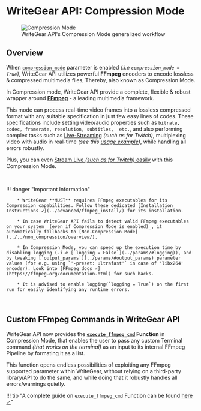 <!--
===============================================
vidgear library source-code is deployed under the Apache 2.0 License:

Copyright (c) 2019-2020 Abhishek Thakur(@abhiTronix) <abhi.una12@gmail.com>

Licensed under the Apache License, Version 2.0 (the "License");
you may not use this file except in compliance with the License.
You may obtain a copy of the License at

   http://www.apache.org/licenses/LICENSE-2.0

Unless required by applicable law or agreed to in writing, software
distributed under the License is distributed on an "AS IS" BASIS,
WITHOUT WARRANTIES OR CONDITIONS OF ANY KIND, either express or implied.
See the License for the specific language governing permissions and
limitations under the License.
===============================================
-->

# WriteGear API: Compression Mode

<figure>
  <img src="../../../../assets/images/writegear_cm.png" loading="lazy" alt="Compression Mode" />
  <figcaption>WriteGear API's Compression Mode generalized workflow</figcaption>
</figure>

## Overview

When [`compression_mode`](../params/#compression_mode) parameter is enabled _(.i.e `compression_mode = True`)_, WriteGear API utilizes powerful **FFmpeg** encoders to encode lossless & compressed multimedia files, Thereby, also known as Compression Mode.

In Compression mode, WriteGear API provide a complete, flexible & robust wrapper around [**FFmpeg**](https://ffmpeg.org/) - a leading multimedia framework. 

This mode can process real-time video frames into a lossless compressed format with any suitable specification in just few easy lines of codes. These specifications include setting video/audio properties such as `bitrate, codec, framerate, resolution, subtitles,  etc.`, and also performing complex tasks such as [Live-Streaming](../usage/#using-compression-mode-for-streaming-urls) _(such as for Twitch)_, multiplexing video with audio in real-time _(see this [usage example](../usage/#using-compression-mode-with-live-audio-input))_, while handling all errors robustly.

Plus, you can even [Stream Live _(such as for Twitch)_ easily](../usage/#using-compression-mode-for-streaming-urls) with this Compression Mode.

&nbsp; 


!!! danger "Important Information"

		* WriteGear **MUST** requires FFmpeg executables for its Compression capabilities. Follow these dedicated [Installation Instructions ➶](../advanced/ffmpeg_install/) for its installation.

		* In case WriteGear API fails to detect valid FFmpeg executables on your system _(even if Compression Mode is enabled)_, it automatically fallbacks to [Non-Compression Mode](../../non_compression/overview/).

		* In Compression Mode, you can speed up the execution time by disabling logging (.i.e [`logging = False`](../params/#logging)), and by tweaking [`output_params`](../params/#output_params) parameter values (for e.g. using `'-preset: ultrafast'` in case of 'libx264' encoder). Look into [FFmpeg docs ➶](https://ffmpeg.org/documentation.html) for such hacks.

		* It is advised to enable logging(`logging = True`) on the first run for easily identifying any runtime errors.


&nbsp;


## Custom FFmpeg Commands in WriteGear API

WriteGear API now provides the **[`execute_ffmpeg_cmd`](../../../../bonus/reference/writegear/#vidgear.gears.writegear.WriteGear.execute_ffmpeg_cmd) Function** in Compression Mode, that enables the user to pass any custom Terminal command _(that works on the terminal)_ as an input to its internal FFmpeg Pipeline by formating it as a list. 

This function opens endless possibilities of exploiting any FFmpeg supported parameter within WriteGear, without relying on a third-party library/API to do the same, and while doing that it robustly handles all errors/warnings quietly.

!!! tip "A complete guide on `execute_ffmpeg_cmd` Function can be found [here ➶](../advanced/cciw/)"


&nbsp;